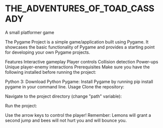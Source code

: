 # THE_ADVENTURES_OF_TOAD_CASSADY
A small platformer game

The Pygame Project is a simple game/application built using Pygame. It showcases the basic functionality of Pygame and provides a starting point for developing your own Pygame projects.

Features
Interactive gameplay
Player controls
Collision detection
Power-ups
Unique player-enemy interactions
Prerequisites
Make sure you have the following installed before running the project:

Python 3: Download Python
Pygame: Install Pygame by running pip install pygame in your command line.
Usage
Clone the repository:

Navigate to the project directory (change "path" variable):

Run the project:

Use the arrow keys to control the player! Remember: Lemons will grant a second jump and bees will not hurt you and will bounce you.
